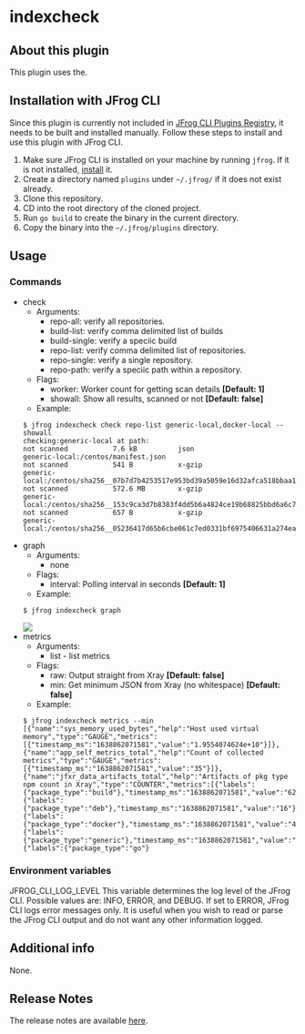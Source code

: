 # indexcheck

## About this plugin
This plugin uses the.

## Installation with JFrog CLI
Since this plugin is currently not included in [JFrog CLI Plugins Registry](https://github.com/jfrog/jfrog-cli-plugins-reg), it needs to be built and installed manually. Follow these steps to install and use this plugin with JFrog CLI.
1. Make sure JFrog CLI is installed on your machine by running ```jfrog```. If it is not installed, [install](https://jfrog.com/getcli/) it.
2. Create a directory named ```plugins``` under ```~/.jfrog/``` if it does not exist already.
3. Clone this repository.
4. CD into the root directory of the cloned project.
5. Run ```go build``` to create the binary in the current directory.
6. Copy the binary into the ```~/.jfrog/plugins``` directory.

## Usage
### Commands
* check
    - Arguments:
        - repo-all: verify all repositories.
        - build-list: verify comma delimited list of builds
        - build-single: verify a speciic build
        - repo-list: verify comma delimited list of repositories.
        - repo-single: verify a single repository.
        - repo-path: verify a speciic path within a repository.
    - Flags:
        - worker: Worker count for getting scan details **[Default: 1]**
        - showall: Show all results, scanned or not **[Default: false]**
    - Example:
    ```
   $ jfrog indexcheck check repo-list generic-local,docker-local --showall
   checking:generic-local at path:
   not scanned         	 7.6 kB     	 json                        generic-local:/centos/manifest.json
   not scanned         	 541 B      	 x-gzip                      generic-local:/centos/sha256__07b7d7b4253517e953bd39a5059e16d32afca518bbaa12a466917c0bda7bc5aa.tar.gz
   not scanned         	 572.6 MB   	 x-gzip                      generic-local:/centos/sha256__153c9ca3d7b8383f4dd5b6a4824ce19b68825bbd6a6c7691199435a8f0840eab.tar.gz
   not scanned         	 657 B      	 x-gzip                      generic-local:/centos/sha256__05236417d65b6cbe061c7ed0331bf6975406631a274eab18f66dc9b13d8fdb84.tar.gz
    ```
* graph
    - Arguments:
        - none
    - Flags:
        - interval: Polling interval in seconds **[Default: 1]**
    - Example:
    ```
   $ jfrog indexcheck graph
    ```
    ![](demo.gif)
* metrics
    - Arguments:
        - list - list metrics
    - Flags:
        - raw: Output straight from Xray **[Default: false]**
        - min: Get minimum JSON from Xray (no whitespace) **[Default: false]**
    - Example:
    ```
  $ jfrog indexcheck metrics --min
  [{"name":"sys_memory_used_bytes","help":"Host used virtual memory","type":"GAUGE","metrics":[{"timestamp_ms":"1638862071581","value":"1.9554074624e+10"}]},{"name":"app_self_metrics_total","help":"Count of collected metrics","type":"GAUGE","metrics":[{"timestamp_ms":"1638862071581","value":"35"}]},{"name":"jfxr_data_artifacts_total","help":"Artifacts of pkg type npm count in Xray","type":"COUNTER","metrics":[{"labels":{"package_type":"build"},"timestamp_ms":"1638862071581","value":"628"},{"labels":{"package_type":"deb"},"timestamp_ms":"1638862071581","value":"16"},{"labels":{"package_type":"docker"},"timestamp_ms":"1638862071581","value":"486"},{"labels":{"package_type":"generic"},"timestamp_ms":"1638862071581","value":"239"},{"labels":{"package_type":"go"}
  ```
### Environment variables
JFROG_CLI_LOG_LEVEL This variable determines the log level of the JFrog CLI.
Possible values are: INFO, ERROR, and DEBUG.
If set to ERROR, JFrog CLI logs error messages only. It is useful when you wish to read or parse the JFrog CLI output and do not want any other information logged.

## Additional info
None.

## Release Notes
The release notes are available [here](RELEASE.md).
